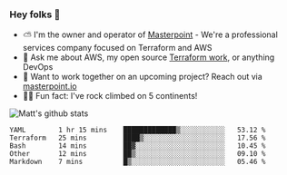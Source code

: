 

### Hey folks 👋

- ⛅️ I'm the owner and operator of [Masterpoint](https://masterpoint.io) - We're a professional services company focused on Terraform and AWS
- 💬 Ask me about AWS, my open source [Terraform work](https://github.com/masterpointio?q=terraform&type=&language=hcl), or anything DevOps
- 🔨 Want to work together on an upcoming project? Reach out via [masterpoint.io](https://masterpoint.io)
- 🧗‍♂️ Fun fact: I've rock climbed on 5 continents! 


![Matt's github stats](https://github-readme-stats.vercel.app/api?username=Gowiem&count_private=true&theme=cobalt&show_icons=true)

<!--START_SECTION:waka-->
```text
YAML        1 hr 15 mins    █████████████▒░░░░░░░░░░░   53.12 % 
Terraform   25 mins         ████▒░░░░░░░░░░░░░░░░░░░░   17.56 % 
Bash        14 mins         ██▓░░░░░░░░░░░░░░░░░░░░░░   10.45 % 
Other       12 mins         ██▒░░░░░░░░░░░░░░░░░░░░░░   09.10 % 
Markdown    7 mins          █▒░░░░░░░░░░░░░░░░░░░░░░░   05.46 % 
```
<!--END_SECTION:waka-->
